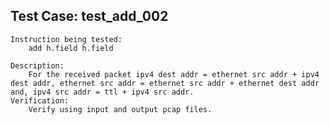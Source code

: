 Test Case: test_add_002
-----------------------

    Instruction being tested:
        add h.field h.field

    Description:
		For the received packet ipv4 dest addr = ethernet src addr + ipv4 dest addr, ethernet src addr = ethernet src addr + ethernet dest addr and, ipv4 src addr = ttl + ipv4 src addr.
    Verification:
        Verify using input and output pcap files.
